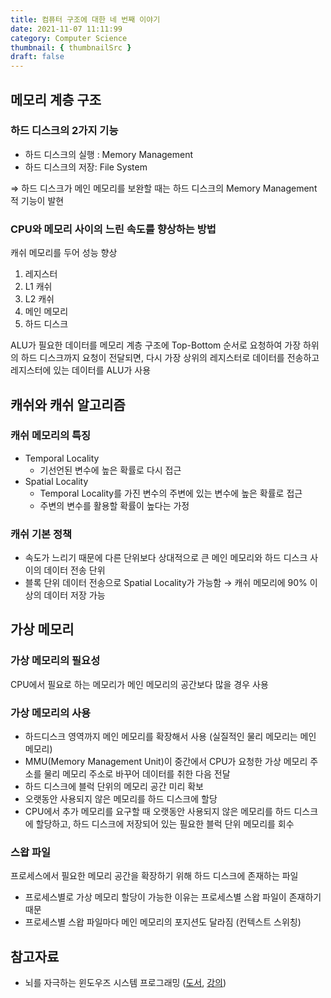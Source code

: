 ```yaml
---
title: 컴퓨터 구조에 대한 네 번째 이야기
date: 2021-11-07 11:11:99
category: Computer Science
thumbnail: { thumbnailSrc }
draft: false
---
```


## 메모리 계층 구조

### 하드 디스크의 2가지 기능

- 하드 디스크의 실행 : Memory Management
- 하드 디스크의 저장: File System

⇒ 하드 디스크가 메인 메모리를 보완할 때는 하드 디스크의 Memory Management 적 기능이 발현

### CPU와 메모리 사이의 느린 속도를 향상하는 방법

캐쉬 메모리를 두어 성능 향상

1. 레지스터
2. L1 캐쉬
3. L2 캐쉬
4. 메인 메모리
5. 하드 디스크

ALU가 필요한 데이터를 메모리 계층 구조에 Top-Bottom 순서로 요청하여 가장 하위의 하드 디스크까지 요청이 전달되면, 다시 가장 상위의 레지스터로 데이터를 전송하고 레지스터에 있는 데이터를 ALU가 사용

## 캐쉬와 캐쉬 알고리즘

### 캐쉬 메모리의 특징

- Temporal Locality
    - 기선언된 변수에 높은 확률로 다시 접근
- Spatial Locality
    - Temporal Locality를 가진 변수의 주변에 있는 변수에 높은 확률로 접근
    - 주변의 변수를 활용할 확률이 높다는 가정

### 캐쉬 기본 정책

- 속도가 느리기 때문에 다른 단위보다 상대적으로 큰 메인 메모리와 하드 디스크 사이의 데이터 전송 단위
- 블록 단위 데이터 전송으로 Spatial Locality가 가능함 → 캐쉬 메모리에 90% 이상의 데이터 저장 가능

## 가상 메모리

### 가상 메모리의 필요성

CPU에서 필요로 하는 메모리가 메인 메모리의 공간보다 많을 경우 사용

### 가상 메모리의 사용

- 하드디스크 영역까지 메인 메모리를 확장해서 사용 (실질적인 물리 메모리는 메인 메모리)
- MMU(Memory Management Unit)이 중간에서 CPU가 요청한 가상 메모리 주소를 물리 메모리 주소로 바꾸어 데이터를 취한 다음 전달
- 하드 디스크에 블럭 단위의 메모리 공간 미리 확보
- 오랫동안 사용되지 않은 메모리를 하드 디스크에 할당
- CPU에서 추가 메모리를 요구할 때 오랫동안 사용되지 않은 메모리를 하드 디스크에 할당하고, 하드 디스크에 저장되어 있는 필요한 블럭 단위 메모리를 회수

### 스왑 파일

프로세스에서 필요한 메모리 공간을 확장하기 위해 하드 디스크에 존재하는 파일

- 프로세스별로 가상 메모리 할당이 가능한 이유는 프로세스별 스왑 파일이 존재하기 때문
- 프로세스별 스왑 파일마다 메인 메모리의 포지션도 달라짐 (컨텍스트 스위칭)

## 참고자료

- 뇌를 자극하는 윈도우즈 시스템 프로그래밍 ([도서](http://www.kyobobook.co.kr/product/detailViewKor.laf?ejkGb=KOR&mallGb=KOR&barcode=9788979144611&orderClick=LEa&Kc=), [강의](https://www.inflearn.com/course/%EC%8B%9C%EC%8A%A4%ED%85%9C-%ED%94%84%EB%A1%9C%EA%B7%B8%EB%9E%98%EB%B0%8D))